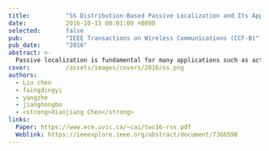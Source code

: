 ```yaml
---
title:          "SS Distribution-Based Passive Localization and Its Application in Sensor Networks"
date:           2016-10-15 00:01:00 +0800
selected:       false
pub:            "IEEE Transactions on Wireless Communications (CCF-B)"
pub_date:       "2016"
abstract: >-
  Passive localization is fundamental for many applications such as activity monitoring and real-time tracking. Existing received signal strength (RSS)-based passive localization approaches have been proposed in the literature, which depend on dense deployment of wireless communication nodes to achieve high accuracy. Thus, they are not cost-effective and scalable. This paper proposes the RSS distribution-based localization (RDL) technique, which can achieve high localization accuracy without dense deployment. In essence, RDL leverages the RSS and the diffraction theory to enable RSS-based passive localization in sensor networks. Specifically, we analyze the fine-grained RSS distribution properties at a variety of node distances and reveal that the structure of the triangle is efficient for low-cost passive localization. We further construct a unit localization model aiming at high accuracy localization. Experimental results show that RDL can improve the localization accuracy by up to 50%, compared to existing approaches when the error tolerance is less than 1.5 m. In addition, we apply RDL to facilitate the application of moving trajectory identification. Our moving trajectory identification includes two phases: an offline phase where the possible locations can be estimated by RDL and an online phase where we precisely identify the moving trajectory. We conducted extensive experiments to show its effectiveness for this application - the estimated trajectory is close to the ground truth.
cover:          /assets/images/covers/2016/ss.png
authors:
  - Liu chen
  - faingdingyi
  - yangzhe
  - jianghongbo 
  - <strong>Xiaojiang Chen</strong>
links:
  Paper: https://www.ece.uvic.ca/~cai/twc16-rss.pdf
  Weblink: https://ieeexplore.ieee.org/abstract/document/7366598
---
```

